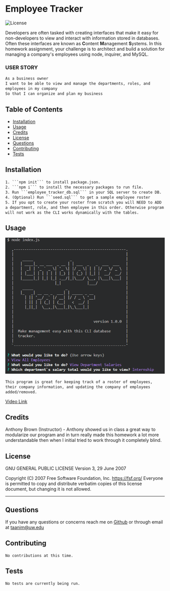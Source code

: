 # Employee Tracker
![License](https://img.shields.io/badge/license-GPLv3-blue)

Developers are often tasked with creating interfaces that make it easy for non-developers to view and interact with information stored in databases. Often these interfaces are known as **C**ontent **M**anagement **S**ystems. In this homework assignment, your challenge is to architect and build a solution for managing a company's employees using node, inquirer, and MySQL.

### USER STORY
```
As a business owner
I want to be able to view and manage the departments, roles, and employees in my company
So that I can organize and plan my business
```

## Table of Contents
* [Installation](#installation)
* [Usage](#usage)
* [Credits](#credits)
* [License](#license)
* [Questions](#questions)
* [Contributing](#contributing)
* [Tests](#tests)

## Installation
    1. ```npm init``` to install package.json.
    2. ```npm i``` to install the necessary packages to run file.
    3. Run ```employee_tracker_db.sql``` in your SQL server to create DB.
    4. (Optional) Run ```seed.sql``` to get a sample employee roster
    5. If you opt to create your roster from scratch you will NEED to ADD a department, role, and then employee in this order. Otherwise program will not work as the CLI works dynamically with the tables.

## Usage
![Example](./assets/example.PNG)

    This program is great for keeping track of a roster of employees, their company information, and updating the company of employees added/removed.

[Video Link](http://www.youtube.com/watch?v=abEy52xjh1I)

## Credits
Anthony Brown (Instructor) - Anthony showed us in class a great way to modularize our program and in turn really made this homework a lot more understandable then when I initial tried to work through it completely blind.


## License
GNU GENERAL PUBLIC LICENSE
Version 3, 29 June 2007

Copyright (C) 2007 Free Software Foundation, Inc. <https://fsf.org/>
Everyone is permitted to copy and distribute verbatim copies
of this license document, but changing it is not allowed.

---
## Questions
If you have any questions or concerns reach me on [Github](https://github.com/TaaniBravo) or through email at <taanim@uw.edu>

## Contributing
    No contributions at this time.

## Tests
    No tests are currently being run.

